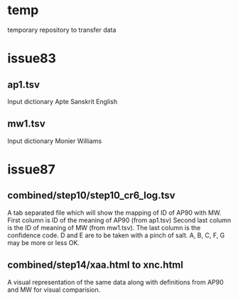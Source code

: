 # temp
temporary repository to transfer data

# issue83

## ap1.tsv 

Input dictionary Apte Sanskrit English

## mw1.tsv

Input dictionary Monier Williams

# issue87

## combined/step10/step10_cr6_log.tsv

A tab separated file which will show the mapping of ID of AP90 with MW.
First column is ID of the meaning of AP90 (from ap1.tsv)
Second last column is the ID of meaning of MW (from mw1.tsv). 
The last column is the confidence code. D and E are to be taken with a pinch of salt. A, B, C, F, G may be more or less OK.

## combined/step14/xaa.html to xnc.html

A visual representation of the same data along with definitions from AP90 and MW for visual comparision.

